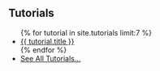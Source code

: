 <div id="naviLeft">
<h2>Tutorials</h2>
<ul>
{% for tutorial in site.tutorials limit:7 %}
  <li>
    <a href="{{ tutorial.url }}">{{ tutorial.title }}</a>
  </li>
{% endfor %}
<li><a href="/tutorials.html">See All Tutorials...</a></li>
</ul>
</div>
